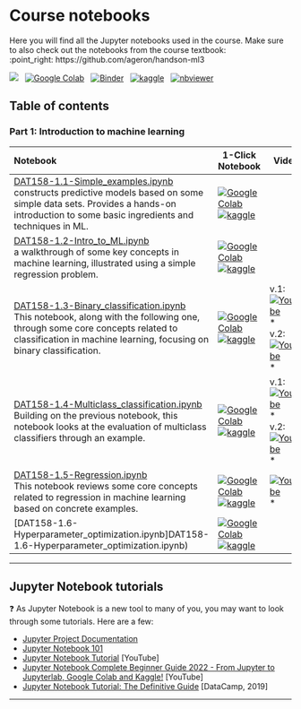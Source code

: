 
# Course notebooks

<p>
Here you will find all the Jupyter notebooks used in the course. Make sure to also check out the notebooks from the course textbook: <br>:point_right: https://github.com/ageron/handson-ml3 
</p>

<p>

[<img src="https://deepnote.com/buttons/launch-in-deepnote-small.svg">](https://deepnote.com/launch?url=https%3A%2F%2Fgithub.com%2FHVL-ML%2FDAT158) &nbsp;  [![Google Colab](https://colab.research.google.com/assets/colab-badge.svg)](https://colab.research.google.com/github/HVL-ML/DAT158/blob/main/) &nbsp; [![Binder](https://mybinder.org/badge_logo.svg)](https://mybinder.org/v2/gh/HVL-ML/DAT158/HEAD) &nbsp; [![kaggle](https://img.shields.io/badge/Kaggle-20BEFF?logo=kaggle&logoColor=fff)](https://www.kaggle.com/alexanderlundervold/code) &nbsp; [![nbviewer](https://raw.githubusercontent.com/jupyter/design/master/logos/Badges/nbviewer_badge.svg)](https://nbviewer.org/github/HVL-ML/DAT158/tree/main/notebooks)
</p>

## Table of contents 


### Part 1: Introduction to machine learning

| Notebook    |      1-Click Notebook      |    Video*   |
|:----------|------|-------|
| [DAT158-1.1-Simple_examples.ipynb](DAT158-1.1-Simple_examples.ipynb)<br>constructs predictive models based on some simple data sets. Provides a hands-on introduction to some basic ingredients and techniques in ML. |[![Google Colab](https://colab.research.google.com/assets/colab-badge.svg)](https://colab.research.google.com/github/HVL-ML/DAT158/blob/main/notebooks/DAT158-1.1-Simple_examples.ipynb)<br>[![kaggle](https://img.shields.io/badge/Kaggle-20BEFF?logo=kaggle&logoColor=fff)](https://www.kaggle.com/alexanderlundervold/2023-dat158-1-1-simple-examples-ipynb)  | 
| [DAT158-1.2-Intro_to_ML.ipynb](DAT158-1.2-Intro_to_ML.ipynb)<br>a walkthrough of some key concepts in machine learning, illustrated using a simple regression problem. |[![Google Colab](https://colab.research.google.com/assets/colab-badge.svg)](https://colab.research.google.com/github/HVL-ML/DAT158/blob/master/notebooks/DAT158-1.2-extra-Intro_to_ML.ipynb) <br> [![kaggle](https://img.shields.io/badge/Kaggle-20BEFF?logo=kaggle&logoColor=fff)](https://www.kaggle.com/alexanderlundervold/2023-dat158-1-2-intro-to-ml-ipynb)  | 
| [DAT158-1.3-Binary_classification.ipynb](DAT158-1.3-Binary_classification.ipynb)<br>This notebook, along with the following one, through some core concepts related to classification in machine learning, focusing on binary classification. |[![Google Colab](https://colab.research.google.com/assets/colab-badge.svg)](https://colab.research.google.com/github/HVL-ML/DAT158/blob/main/notebooks/DAT158-1.3-Binary_classification.ipynb)<br>[![kaggle](https://img.shields.io/badge/Kaggle-20BEFF?logo=kaggle&logoColor=fff)](https://www.kaggle.com/alexanderlundervold/2023-dat158-1-3-binary-classification-ipynb)  |  v.1: &nbsp;[![YouTube](assets/youtube_button.png)](https://youtu.be/FawH8z9qMGw?si=JKUPyM9sHVhB2J9N&t=1124)\*<br> v.2: &nbsp;[![YouTube](assets/youtube_button.png)](https://www.youtube.com/watch?v=rgBShN-KXxo)\* 
| [DAT158-1.4-Multiclass_classification.ipynb](DAT158-1.4-Multiclass_classification.ipynb)<br>Building on the previous notebook, this notebook looks at the evaluation of multiclass classifiers through an example. |[![Google Colab](https://colab.research.google.com/assets/colab-badge.svg)](https://colab.research.google.com/github/HVL-ML/DAT158/blob/main/notebooks/DAT158-1.4-Multiclass_classification.ipynb)<br>[![kaggle](https://img.shields.io/badge/Kaggle-20BEFF?logo=kaggle&logoColor=fff)](https://www.kaggle.com/alexanderlundervold/2023-dat158-1-4-multiclass-classification-ipynb)  | v.1:&nbsp; [![YouTube](assets/youtube_button.png)](https://youtu.be/FawH8z9qMGw?si=TX4JebX6_RWkzdvX&t=3837)\* <br>v.2: &nbsp;[![YouTube](assets/youtube_button.png)](https://www.youtube.com/watch?v=4H4owf7WvQI)\*
|[DAT158-1.5-Regression.ipynb](DAT158-1.5-Regression.ipynb)<br>This notebook reviews some core concepts related to regression in machine learning based on concrete examples.|[![Google Colab](https://colab.research.google.com/assets/colab-badge.svg)](https://colab.research.google.com/github/HVL-ML/DAT158/blob/master/notebooks/DAT158-1.5-Regression.ipynb)<br>[![kaggle](https://img.shields.io/badge/Kaggle-20BEFF?logo=kaggle&logoColor=fff)](https://www.kaggle.com/alexanderlundervold/2023-dat158-1-5-regression-ipynb)| [![YouTube](assets/youtube_button.png)](https://youtu.be/FawH8z9qMGw?si=wr_JRoCeRdWVi1lT&t=4363)\*
|[DAT158-1.6-Hyperparameter_optimization.ipynb]DAT158-1.6-Hyperparameter_optimization.ipynb)|[![Google Colab](https://colab.research.google.com/assets/colab-badge.svg)](https://colab.research.google.com/github/HVL-ML/DAT158/blob/master/notebooks/DAT158-1.6-Hyperparameter_optimization.ipynb)<br>[![kaggle](https://img.shields.io/badge/Kaggle-20BEFF?logo=kaggle&logoColor=fff)](https://www.kaggle.com/alexanderlundervold/2023-dat158-1-5-hyperparameter_optimization-ipynb)|

---

## Jupyter Notebook tutorials

:question: As Jupyter Notebook is a new tool to many of you, you may want to look through some tutorials. Here are a few: 
* [Jupyter Project Documentation](https://docs.jupyter.org/en/latest/)
* [Jupyter Notebook 101](https://www.kaggle.com/code/jhoward/jupyter-notebook-101)
* [Jupyter Notebook Tutorial](https://www.youtube.com/watch?v=DKiI6NfSIe8) [YouTube]
* [Jupyter Notebook Complete Beginner Guide 2022 - From Jupyter to Jupyterlab, Google Colab and Kaggle!](https://www.youtube.com/watch?v=5pf0_bpNbkw) [YouTube]
* [Jupyter Notebook Tutorial: The Definitive Guide](https://www.datacamp.com/community/tutorials/tutorial-jupyter-notebook) [DataCamp, 2019]

---
